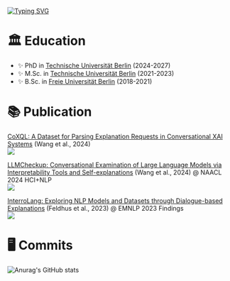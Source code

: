 [![Typing SVG](https://readme-typing-svg.herokuapp.com?font=Fira+Code&pause=1000&random=false&width=435&lines=Hi%2C+I'm+Qianli+Wang)](https://git.io/typing-svg)

# 🏛️ Education
- ✨ PhD in [Technische Universität Berlin](https://www.tu.berlin/) (2024-2027)
- ✨ M.Sc. in [Technische Universität Berlin](https://www.tu.berlin/) (2021-2023)
- ✨ B.Sc. in [Freie Universität Berlin](https://www.fu-berlin.de/) (2018-2021)

# 📚 Publication
[CoXQL: A Dataset for Parsing Explanation Requests in Conversational XAI Systems](https://arxiv.org/abs/2406.08101) (Wang et al., 2024)  
<a align="center" href="https://github.com/DFKI-NLP/CoXQL">
   <img src="https://github-readme-stats.vercel.app/api/pin/?username=dfki-nlp&repo=CoXQL&show_owner=true"/>
</a>

[LLMCheckup: Conversational Examination of Large Language Models via Interpretability Tools and Self-explanations](https://arxiv.org/abs/2310.05592) (Wang et al., 2024) @ NAACL 2024 HCI+NLP  
<a align="center" href="https://github.com/DFKI-NLP/LLMCheckup">
   <img src="https://github-readme-stats.vercel.app/api/pin/?username=dfki-nlp&repo=LLMCheckup&show_owner=true"/>
</a>

[InterroLang: Exploring NLP Models and Datasets through Dialogue-based Explanations](https://arxiv.org/abs/2310.05592) (Feldhus et al., 2023) @ EMNLP 2023 Findings  
<a align="center" href="https://github.com/DFKI-NLP/InterroLang">
   <img src="https://github-readme-stats.vercel.app/api/pin/?username=dfki-nlp&repo=InterroLang&show_owner=true"/>
</a>

# 🖥 Commits
![Anurag's GitHub stats](https://github-readme-stats.vercel.app/api?username=qiaw99&show_icons=true&theme=tokyonight)



